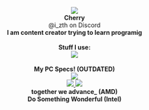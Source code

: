 


<p align="center">
<img src="https://gitpfp.wav.blue/pfp?mag=1&name=Astrid&colour=bfghdk">
  <br><b>Cherry</b><br>
  @i_zth on Discord<br>
  <b>I am content creator trying to learn programig</b><br><br>
  <b>Stuff I use:</b><br>
  <a href="https://skillicons.dev">
    <img src="https://skillicons.dev/icons?i=raspberrypi,py,linux,androidstudio,pr,html,discord,fediverse,git,vscode,blender,unity&perline=6" />
  </a><br><br>
  <b>My PC Specs! (OUTDATED)</b><br>
  <a href="https://valid.x86.fr/51e38l">
  <img src="https://astridwashere.lol/feelays/pcspecs.png">
  </a><br>
  <a href="https://www.intel.com/content/www/us/en/products/sku/134595/intel-core-i712700kf-processor-25m-cache-up-to-5-00-ghz/specifications.html">
  <img src="https://media.discordapp.net/attachments/941723666792738836/1191159193839882310/qRQdssd.png?width=90&height=90">
  </a>
  <a href="https://www.amd.com/en/products/graphics/amd-radeon-rx-6700-xt">
  <img src="https://media.discordapp.net/attachments/1133916737704829028/1137621982523961384/20651616-A_AMD_Radeon6000Series_Badge_E_RGB.png?width=90&height=80"><br>
  </a>
  <b>together we advance_ (AMD)</b><br>
  <b>Do Something Wonderful (Intel)</b>
</p>
